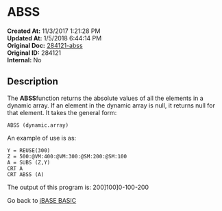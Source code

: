 # ABSS

**Created At:** 11/3/2017 1:21:28 PM  
**Updated At:** 1/5/2018 6:44:14 PM  
**Original Doc:** [284121-abss](https://docs.jbase.com/36868-jbase-basic/284121-abss)  
**Original ID:** 284121  
**Internal:** No  

## Description

The **ABSS**function returns the absolute values of all the elements in a dynamic array. If an element in the dynamic array is null, it returns null for that element. It takes the general form:

```
ABSS (dynamic.array)
```

An example of use is as:

```
Y = REUSE(300)
Z = 500:@VM:400:@VM:300:@SM:200:@SM:100
A = SUBS (Z,Y)
CRT A
CRT ABSS (A)
```

The output of this program is:
200]100]0\-100\-200

Go back to [jBASE BASIC](./../README.md)

